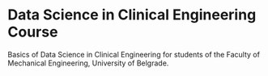 # Data Science in Clinical Engineering Course
Basics of Data Science in Clinical Engineering for students of the Faculty of Mechanical Engineering, University of Belgrade.
